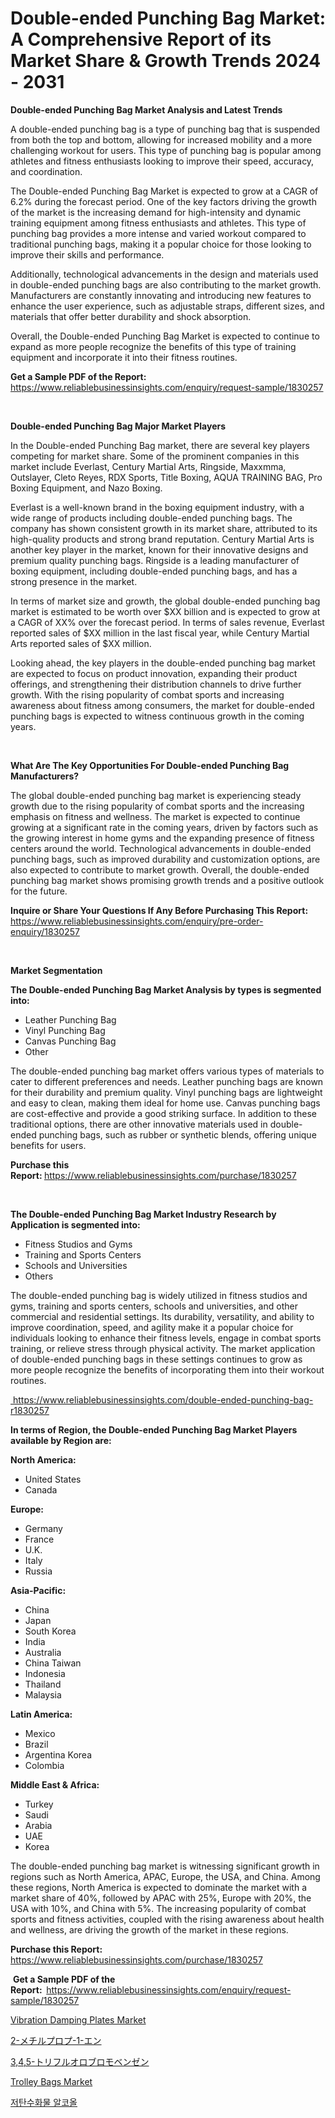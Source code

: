 <p><h1>Double-ended Punching Bag Market: A Comprehensive Report of its Market Share & Growth Trends 2024 - 2031</h1></p><p><strong>Double-ended Punching Bag Market Analysis and Latest Trends</strong></p>
<p><p>A double-ended punching bag is a type of punching bag that is suspended from both the top and bottom, allowing for increased mobility and a more challenging workout for users. This type of punching bag is popular among athletes and fitness enthusiasts looking to improve their speed, accuracy, and coordination.</p><p>The Double-ended Punching Bag Market is expected to grow at a CAGR of 6.2% during the forecast period. One of the key factors driving the growth of the market is the increasing demand for high-intensity and dynamic training equipment among fitness enthusiasts and athletes. This type of punching bag provides a more intense and varied workout compared to traditional punching bags, making it a popular choice for those looking to improve their skills and performance.</p><p>Additionally, technological advancements in the design and materials used in double-ended punching bags are also contributing to the market growth. Manufacturers are constantly innovating and introducing new features to enhance the user experience, such as adjustable straps, different sizes, and materials that offer better durability and shock absorption.</p><p>Overall, the Double-ended Punching Bag Market is expected to continue to expand as more people recognize the benefits of this type of training equipment and incorporate it into their fitness routines.</p></p>
<p><strong>Get a Sample PDF of the Report:&nbsp;</strong> <a href="https://www.reliablebusinessinsights.com/enquiry/request-sample/1830257">https://www.reliablebusinessinsights.com/enquiry/request-sample/1830257</a></p>
<p>&nbsp;</p>
<p><strong>Double-ended Punching Bag Major Market Players</strong></p>
<p><p>In the Double-ended Punching Bag market, there are several key players competing for market share. Some of the prominent companies in this market include Everlast, Century Martial Arts, Ringside, Maxxmma, Outslayer, Cleto Reyes, RDX Sports, Title Boxing, AQUA TRAINING BAG, Pro Boxing Equipment, and Nazo Boxing.</p><p>Everlast is a well-known brand in the boxing equipment industry, with a wide range of products including double-ended punching bags. The company has shown consistent growth in its market share, attributed to its high-quality products and strong brand reputation. Century Martial Arts is another key player in the market, known for their innovative designs and premium quality punching bags. Ringside is a leading manufacturer of boxing equipment, including double-ended punching bags, and has a strong presence in the market.</p><p>In terms of market size and growth, the global double-ended punching bag market is estimated to be worth over $XX billion and is expected to grow at a CAGR of XX% over the forecast period. In terms of sales revenue, Everlast reported sales of $XX million in the last fiscal year, while Century Martial Arts reported sales of $XX million.</p><p>Looking ahead, the key players in the double-ended punching bag market are expected to focus on product innovation, expanding their product offerings, and strengthening their distribution channels to drive further growth. With the rising popularity of combat sports and increasing awareness about fitness among consumers, the market for double-ended punching bags is expected to witness continuous growth in the coming years.</p></p>
<p>&nbsp;</p>
<p><strong>What Are The Key Opportunities For Double-ended Punching Bag Manufacturers?</strong></p>
<p><p>The global double-ended punching bag market is experiencing steady growth due to the rising popularity of combat sports and the increasing emphasis on fitness and wellness. The market is expected to continue growing at a significant rate in the coming years, driven by factors such as the growing interest in home gyms and the expanding presence of fitness centers around the world. Technological advancements in double-ended punching bags, such as improved durability and customization options, are also expected to contribute to market growth. Overall, the double-ended punching bag market shows promising growth trends and a positive outlook for the future.</p></p>
<p><strong>Inquire or Share Your Questions If Any Before Purchasing This Report:</strong> <a href="https://www.reliablebusinessinsights.com/enquiry/pre-order-enquiry/1830257">https://www.reliablebusinessinsights.com/enquiry/pre-order-enquiry/1830257</a></p>
<p>&nbsp;</p>
<p><strong>Market Segmentation</strong></p>
<p><strong>The Double-ended Punching Bag Market Analysis by types is segmented into:</strong></p>
<p><ul><li>Leather Punching Bag</li><li>Vinyl Punching Bag</li><li>Canvas Punching Bag</li><li>Other</li></ul></p>
<p><p>The double-ended punching bag market offers various types of materials to cater to different preferences and needs. Leather punching bags are known for their durability and premium quality. Vinyl punching bags are lightweight and easy to clean, making them ideal for home use. Canvas punching bags are cost-effective and provide a good striking surface. In addition to these traditional options, there are other innovative materials used in double-ended punching bags, such as rubber or synthetic blends, offering unique benefits for users.</p></p>
<p><strong>Purchase this Report:&nbsp;</strong><a href="https://www.reliablebusinessinsights.com/purchase/1830257">https://www.reliablebusinessinsights.com/purchase/1830257</a></p>
<p>&nbsp;</p>
<p><strong>The Double-ended Punching Bag Market Industry Research by Application is segmented into:</strong></p>
<p><ul><li>Fitness Studios and Gyms</li><li>Training and Sports Centers</li><li>Schools and Universities</li><li>Others</li></ul></p>
<p><p>The double-ended punching bag is widely utilized in fitness studios and gyms, training and sports centers, schools and universities, and other commercial and residential settings. Its durability, versatility, and ability to improve coordination, speed, and agility make it a popular choice for individuals looking to enhance their fitness levels, engage in combat sports training, or relieve stress through physical activity. The market application of double-ended punching bags in these settings continues to grow as more people recognize the benefits of incorporating them into their workout routines.</p></p>
<p><a href="https://www.reliablebusinessinsights.com/double-ended-punching-bag-r1830257">&nbsp;https://www.reliablebusinessinsights.com/double-ended-punching-bag-r1830257</a></p>
<p><strong>In terms of Region, the Double-ended Punching Bag Market Players available by Region are:</strong></p>
<p>
    <p> <strong> North America: </strong>
        <ul>
            <li>United States</li>
            <li>Canada</li>
        </ul>
        </p> 
    <p> <strong> Europe: </strong>
        <ul>
            <li>Germany</li>
            <li>France</li>
            <li>U.K.</li>
            <li>Italy</li>
            <li>Russia</li>
        </ul>
        </p> 
    <p> <strong> Asia-Pacific: </strong>
        <ul>
            <li>China</li>
            <li>Japan</li>
            <li>South Korea</li>
            <li>India</li>
            <li>Australia</li>
            <li>China Taiwan</li>
            <li>Indonesia</li>
            <li>Thailand</li>
            <li>Malaysia</li>
        </ul>
        </p> 
    <p> <strong> Latin America: </strong>
        <ul>
            <li>Mexico</li>
            <li>Brazil</li>
            <li>Argentina Korea</li>
            <li>Colombia</li>
        </ul>
        </p> 
    <p> <strong> Middle East & Africa: </strong>
        <ul>
            <li>Turkey</li>
            <li>Saudi</li>
            <li>Arabia</li>
            <li>UAE</li>
            <li>Korea</li>
        </ul>
    </p>
    </p>
<p><p>The double-ended punching bag market is witnessing significant growth in regions such as North America, APAC, Europe, the USA, and China. Among these regions, North America is expected to dominate the market with a market share of 40%, followed by APAC with 25%, Europe with 20%, the USA with 10%, and China with 5%. The increasing popularity of combat sports and fitness activities, coupled with the rising awareness about health and wellness, are driving the growth of the market in these regions.</p></p>
<p><strong>Purchase this Report: </strong><a href="https://www.reliablebusinessinsights.com/purchase/1830257">https://www.reliablebusinessinsights.com/purchase/1830257</a></p>
<p>&nbsp;<strong>Get a Sample PDF of the Report:&nbsp;&nbsp;</strong><a href="https://www.reliablebusinessinsights.com/enquiry/request-sample/1830257">https://www.reliablebusinessinsights.com/enquiry/request-sample/1830257</a></p>
<p><strong></strong></p>
<p><p><a href="https://github.com/Glendatilghmankmgz0rbhwpy/Market-Research-Report-List-3/blob/main/vibration-damping-plates-market.md">Vibration Damping Plates Market</a></p><p><a href="https://medium.com/@oswaldoavarro768546/2-%E3%83%A1%E3%83%81%E3%83%AB%E3%83%97%E3%83%AD%E3%83%94%E3%83%AB-1-%E3%82%A8%E3%83%B3%E3%81%AE%E5%B8%82%E5%A0%B4%E4%BA%88%E6%B8%AC-%E5%B8%82%E5%A0%B4%E5%8B%95%E5%90%91-%E5%BD%B1%E9%9F%BF%E5%88%86%E6%9E%90-2024%E5%B9%B4-2031%E5%B9%B4-865df1fd0f03">2-メチルプロプ-1-エン</a></p><p><a href="https://medium.com/@brayanborer2023/%E3%82%B0%E3%83%AD%E3%83%BC%E3%83%90%E3%83%AB3-4-5-%E3%83%88%E3%83%AA%E3%83%95%E3%83%AB%E3%82%AA%E3%83%AD%E3%83%96%E3%83%AD%E3%83%A2%E3%83%99%E3%83%B3%E3%82%BC%E3%83%B3%E5%B8%82%E5%A0%B4%E3%81%AE%E8%A6%8F%E6%A8%A1%E3%81%AF-%E5%B9%B4%E9%96%93%E6%88%90%E9%95%B7%E7%8E%87-%E3%81%A7%E9%81%94%E6%88%90%E3%81%95%E3%82%8C%E3%82%8B%E3%81%A8%E4%BA%88%E6%83%B3%E3%81%95%E3%82%8C%E3%81%A6%E3%81%8A%E3%82%8A-%E3%81%93%E3%81%AE%E3%83%AC%E3%83%9D%E3%83%BC%E3%83%88%E3%81%AF2024%E5%B9%B4%E3%81%8B%E3%82%892031%E5%B9%B4%E3%81%BE%E3%81%A7%E3%81%AE%E5%B8%82%E5%A0%B4%E3%81%AE%E6%88%90%E9%95%B7-%E3%83%88%E3%83%AC%E3%83%B3%E3%83%89-%E6%A9%9F%E4%BC%9A-%E4%BA%88%E6%B8%AC%E3%82%92%E3%82%AB%E3%83%90%E3%83%BC%E3%81%97%E3%81%A6%E3%81%84%E3%81%BE%E3%81%99-3702547f7b2d">3,4,5-トリフルオロブロモベンゼン</a></p><p><a href="https://github.com/dx0328/Market-Research-Report-List-3/blob/main/trolley-bags-market.md">Trolley Bags Market</a></p><p><a href="https://medium.com/@maryamwill/%EC%A0%80%ED%83%84%EC%88%98%ED%99%94%EB%AC%BC-%EC%A3%BC%EB%A5%98-%EC%8B%9C%EC%9E%A5-%EA%B7%9C%EB%AA%A8%EB%8A%94-%EC%97%B0%ED%8F%89%EA%B7%A0-%EC%84%B1%EC%9E%A5%EB%A5%A0-%EB%A1%9C-%EC%A6%9D%EA%B0%80%ED%95%98%EA%B3%A0-%EC%9E%88%EC%9C%BC%EB%A9%B0-%EC%9D%B4-%EB%B3%B4%EA%B3%A0%EC%84%9C%EB%8A%94-%EC%8B%9C%EC%9E%A5-%EB%B6%84%EC%84%9D-%EC%84%B1%EC%9E%A5-%EB%B0%8F-2024%EB%85%84%EB%B6%80%ED%84%B0-2031%EB%85%84%EA%B9%8C%EC%A7%80%EC%9D%98-%EC%98%88%EC%B8%A1%EC%9D%84-%EB%8B%A4%EB%A3%A8%EA%B3%A0-%EC%9E%88%EC%8A%B5%EB%8B%88%EB%8B%A4-637b861dd48b">저탄수화물 알코올</a></p></p>